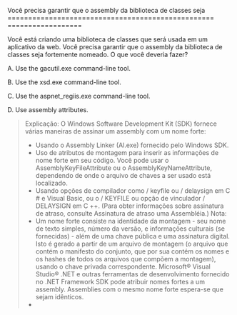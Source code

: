 ﻿Você precisa garantir que o assembly da biblioteca de classes seja
================================================== ==================

Você está criando uma biblioteca de classes que será usada em um aplicativo da web.
Você precisa garantir que o assembly da biblioteca de classes seja fortemente nomeado.
O que você deveria fazer?

A.
Use the gacutil.exe command-line tool.

B.
Use the xsd.exe command-line tool.

C.
Use the aspnet_regiis.exe command-line tool.

D.
Use assembly attributes.

> Explicação:
> O Windows Software Development Kit (SDK) fornece várias maneiras de assinar um assembly
> com um nome forte:
> * Usando o Assembly Linker (Al.exe) fornecido pelo Windows SDK.
> * Uso de atributos de montagem para inserir as informações de nome forte em seu código. Você pode usar
> o AssemblyKeyFileAttribute ou o AssemblyKeyNameAttribute, dependendo de onde
> o arquivo de chaves a ser usado está localizado.
> * Usando opções de compilador como / keyfile ou / delaysign em C # e Visual Basic, ou o / KEYFILE
> ou opção de vinculador / DELAYSIGN em C ++. (Para obter informações sobre assinatura de atraso, consulte Assinatura de atraso
> uma Assembléia.)
> Nota:
> * Um nome forte consiste na identidade da montagem - seu nome de texto simples, número da versão,
> e informações culturais (se fornecidas) - além de uma chave pública e uma assinatura digital. Isto é
> gerado a partir de um arquivo de montagem (o arquivo que contém o manifesto do conjunto, que por sua
> contém os nomes e os hashes de todos os arquivos que compõem a montagem), usando o
> chave privada correspondente. Microsoft® Visual Studio® .NET e outras ferramentas de desenvolvimento
> fornecido no .NET Framework SDK pode atribuir nomes fortes a um assembly. Assemblies
> com o mesmo nome forte espera-se que sejam idênticos.
> *